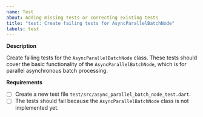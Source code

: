 ```yaml
---
name: Test
about: Adding missing tests or correcting existing tests
title: "test: Create failing tests for AsyncParallelBatchNode"
labels: test
---
```


**Description**

Create failing tests for the `AsyncParallelBatchNode` class. These tests should cover the basic functionality of the `AsyncParallelBatchNode`, which is for parallel asynchronous batch processing.

**Requirements**

- [ ] Create a new test file `test/src/async_parallel_batch_node_test.dart`.
- [ ] The tests should fail because the `AsyncParallelBatchNode` class is not implemented yet.
